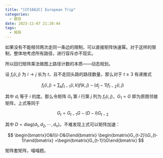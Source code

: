 ```yaml
---
title: "[CF1662C] European Trip"
categories:
  - 题目
date: 2023-11-07 21:20:44
tags:
  - 矩阵
---
```

如果没有不能相邻两次走同一条边的限制，可以直接矩阵快速幂。对于这样的限制，整体地考虑所有路径，进行容斥亦不现实。

所以回归矩阵乘法做图上路径计数的本质——动态规划。

设 $f_t(i,j)$ 为 $i\to j$ 长为 $t$，且不走回头路的路径数量，那么对于 $t\ge3$ 有递推式

$$ f_t(i,j)=\sum_k f_{t-1}(i,k)f(k,j)-(d_j-1)f_{t-2}(i,j) $$

其中 $d_i$ 等于 $i$ 的度。那么令矩阵 $G_t$ 第 $i$ 行第 $j$ 列为 $f_t(i,j)$，$G_1=G$ 即为原图邻接矩阵，上式等同于

$$ G_t=G_{t-1}G-(D-I)G_{t-2} $$

其中 $D=\mathrm{diag}(d_1,d_2,\cdots,d_n)$。不难发现上式可以矩阵加速：

$$
\begin{bmatrix}O&I\\I-D&G\end{bmatrix}
\begin{bmatrix}G_{t-2}\\G_{t-1}\end{bmatrix}
=\begin{bmatrix}G_{t-1}\\G\end{bmatrix}
$$

矩阵套矩阵，喵喵题。